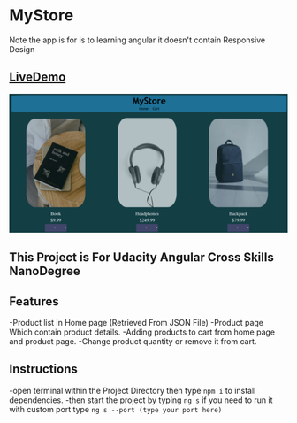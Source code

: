 # MyStore

Note the app is for is to learning angular it doesn't contain Responsive Design

## [LiveDemo](https://mystore.abdelaziz-elshr.repl.co/)

![Home Page](./Home-Page.png)

## This Project is For Udacity Angular Cross Skills NanoDegree

## Features

  -Product list in Home page (Retrieved From JSON File)
  -Product page Which contain product details.
  -Adding products to cart from home page and product page.
  -Change product quantity or remove it from cart.

## Instructions

  -open terminal within the Project Directory then type ```npm i``` to install dependencies.
  -then start the project by typing ```ng s```  if you need to run it with custom port type ```ng s --port (type your port here)```
